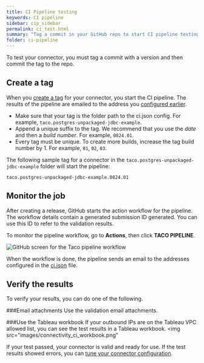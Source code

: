 ```yaml
---
title: CI Pipeline testing
keywords: CI pipeline
sidebar: cip_sidebar
permalink: ci_test.html
summary: "Tag a commit in your GitHub repo to start CI pipeline testing and verification jobs."
folder: ci-pipeline
---
```


To test your connector, you must tag a commit with a version and then commit the tag to the repo.
## Create a tag
When you [create a tag](https://docs.github.com/en/desktop/contributing-and-collaborating-using-github-desktop/managing-commits/managing-tags) for your connector, you start the CI pipeline. The results of the pipeline are emailed to the address you [configured earlier](./ci_configuration.html).

 * Make sure that your tag is the folder path to the ci.json config. 
   For example, `taco.postgres-unpackaged-jdbc-example`.
 * Append a unique suffix to the tag. We recommend that you use the *date* and then a *build number*.
   For example, `0824.01`.
 * Every tag must be unique. To create more builds, increase the tag build number by 1. For example, `01`, `02`, `03`.

The following sample tag for a connector in the `taco.postgres-unpackaged-jdbc-example` folder will start the pipeline: 

```taco.postgres-unpackaged-jdbc-example.0824.01```

## Monitor the job

After creating a release, GitHub starts the action workflow for the pipeline. The workflow details contain a generated submission ID generated. You can use this ID to refer to the validation results.

To monitor the pipeline workflow, go to **Actions**, then click **TACO PIPELINE**.

<img src="images/connectivity_ci_action.png" alt="GitHub screen for the Taco pipeline workflow" />

<!-- Include email, attachments (possibly show example of each), and also add section for Tuning/Fixing problems. -->

When the workflow is done, the pipeline sends an email to the addresses configured in the [ci.json](./ci_configuration.html) file.

## Verify the results

To verify your results, you can do one of the following.

###Email attachments
Use the validation email attachments.
<img src="images/connectivity_ci_pipeline_email.jpg" alt="" />

###Use the Tableau workbook
If your outbound IPs are on the Tableau VPC allowed list, you can see the test results in a Tableau workbook.
<img src="images/connectivity_ci_workbook.png" 
     
If your test passed, your connector is valid and ready for use. If the test results showed errors, you can [tune your connector configuration](tuning.html).
